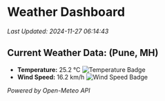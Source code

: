 
# Weather Dashboard

_Last Updated: 2024-11-27 06:14:43_

## Current Weather Data: (Pune, MH)
- **Temperature:** 25.2 °C ![Temperature Badge](https://img.shields.io/badge/Temperature-Medium%20Temp-green)
- **Wind Speed:** 16.2 km/h ![Wind Speed Badge](https://img.shields.io/badge/Wind%20Speed-Low%20Wind-blue)

*Powered by Open-Meteo API*
